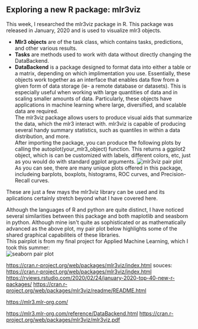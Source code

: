 ## Exploring a new R package: mlr3viz
This week, I researched the mlr3viz package in R. This package was released in January, 2020 and is used to visualize mlr3 objects.<br/>
- **Mlr3 objects** are of the task class, which contains tasks, predictions, and other various results.<br/>
- **Tasks** are methods used to work with data without directly changing the DataBackend.<br/>
- **DataBackend** is a package designed to format data into either a table or a matrix, depending on which implimentation you use.
Essentially, these objects work together as an interface that enables data flow from a given form of data storage (ie- a remote database or datasets). This is especially useful when working with large quantities of data and in scaling smaller amounts of data. Particularly, these objects have applications in machine learning where large, diversified, and scalable data are required.<br/>
The mlr3viz package allows users to produce visual aids that summarize the data, which the mlr3 interact with. mlr3viz is capable of producing several handy summary statistics, such as quantiles in within a data distribution, and more.<br/>
After importing the package, you can produce the following plots by calling the autoplot(your_mlr3_object) function. This returns a ggplot2 object, which is can be customized with labels, different colors, etc, just as you would do with standard ggplot arguments.
![mlr3viz pair plot](https://rviews.rstudio.com/2020/02/24/january-2020-top-40-new-r-packages/mlr3viz.png)<br/>
As you can see, there are many unique plots offered in this package, includeing barplots, boxplots, histograms, ROC curves, and Precision-Recall curves.

These are just a few mays the mlr3viz library can be used and its aplications certainly stretch beyond what I have covered here.<br/>

Although the languages of R and python are quite distinct, I have noticed several similarities between this package and both maplotlib and seasborn in python. Although mine isn't quite as sophisticated or as mathematically advanced as the above plot, my pair plot below highlights some of the shared graphical capabiliteis of these libraries. <br/>
This pairplot is from my final project for Applied Machine Learning, which I took this summer:<br/>
![seaborn pair plot](https://aeraposo.github.io/Data-440-Raposo/pair_plot_example.png)<br/>


https://cran.r-project.org/web/packages/mlr3viz/index.html
souces:
https://cran.r-project.org/web/packages/mlr3viz/index.html
https://rviews.rstudio.com/2020/02/24/january-2020-top-40-new-r-packages/
https://cran.r-project.org/web/packages/mlr3viz/readme/README.html

https://mlr3.mlr-org.com/

https://mlr3.mlr-org.com/reference/DataBackend.html
https://cran.r-project.org/web/packages/mlr3viz/mlr3viz.pdf

